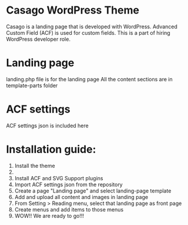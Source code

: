# Casago WordPress Theme
Casago is a landing page that is developed with WordPress. Advanced Custom Field (ACF) is used for custom fields. This is a part of hiring WordPress developer role.

# Landing page
landing.php file is for the landing page
All the content sections are in template-parts folder

# ACF settings
ACF settings json is included here

# Installation guide:
1. Install the theme
2. 
2. Install ACF and SVG Support plugins
3. Import ACF settings json from the repository
4. Create a page "Landing page" and select landing-page template
5. Add and upload all content and images in landing page
6. From Setting > Reading menu, select that landing page as front page
7. Create menus and add items to those menus
8. WOW!! We are ready to go!!!
